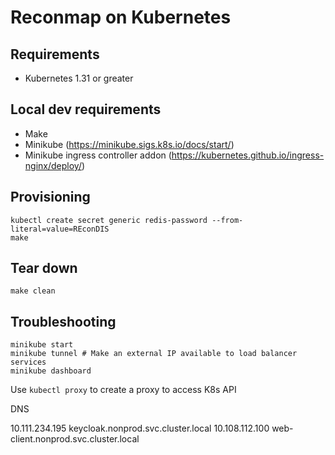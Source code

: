 # Reconmap on Kubernetes

## Requirements

- Kubernetes 1.31 or greater

## Local dev requirements

- Make
- Minikube (https://minikube.sigs.k8s.io/docs/start/)
- Minikube ingress controller addon (https://kubernetes.github.io/ingress-nginx/deploy/)

## Provisioning

```shell
kubectl create secret generic redis-password --from-literal=value=REconDIS
make
```

## Tear down

```shell
make clean
```

## Troubleshooting

```shell
minikube start
minikube tunnel # Make an external IP available to load balancer services
minikube dashboard
```

Use `kubectl proxy` to create a proxy to access K8s API

DNS 

10.111.234.195 keycloak.nonprod.svc.cluster.local
10.108.112.100 web-client.nonprod.svc.cluster.local

